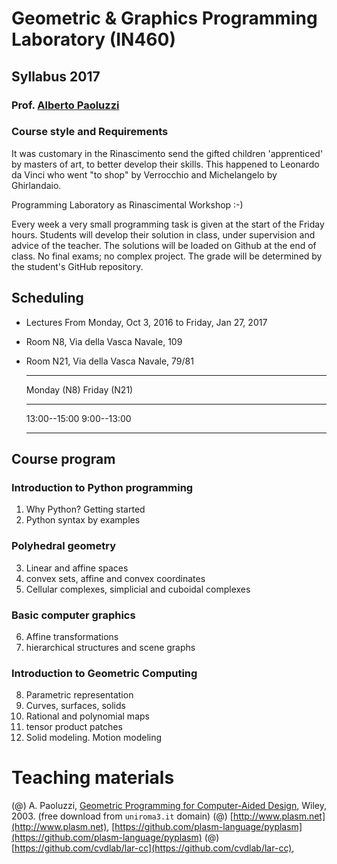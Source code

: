 # Geometric & Graphics Programming Laboratory (IN460)
## Syllabus 2017
### Prof. [Alberto Paoluzzi](http://www.dia.uniroma3.it/~paoluzzi)


### Course style and Requirements

It was customary in the Rinascimento send the gifted children 'apprenticed' by masters of art, to better develop their skills. This happened to Leonardo da Vinci who went "to shop" by Verrocchio and Michelangelo by Ghirlandaio.

Programming Laboratory as Rinascimental Workshop :-)

Every week a very small programming task is given at the start of the Friday hours.
Students will develop their solution in class, under supervision and advice of the teacher. The solutions will be loaded on Github at the end of class. No final exams;
no complex project. The grade will be determined by the student's GitHub repository.
  

## Scheduling

+ Lectures From Monday, Oct 3, 2016 to  Friday, Jan 27, 2017 
+ Room N8, Via della Vasca Navale, 109
+ Room N21, Via della Vasca Navale, 79/81

	--------------      -------------- 
	 Monday (N8)          Friday (N21)   
	--------------      --------------
	13:00--15:00          9:00--13:00   
	--------------      --------------



## Course program


### Introduction to Python programming 

1. Why Python?  Getting started
2. Python syntax by examples

### Polyhedral geometry

3. Linear and affine spaces
4. convex sets, affine and convex coordinates
5. Cellular complexes, simplicial and cuboidal complexes

### Basic computer graphics

6. Affine transformations
7. hierarchical structures and scene graphs

### Introduction to Geometric Computing

8. Parametric representation 
9. Curves, surfaces, solids
10. Rational and polynomial maps
11. tensor product patches
12. Solid modeling. Motion modeling



# Teaching materials

(@) A. Paoluzzi, [Geometric Programming for Computer-Aided Design](http://onlinelibrary.wiley.com/book/10.1002/0470013885), Wiley, 2003. (free download from `uniroma3.it` domain)
(@) [http://www.plasm.net](http://www.plasm.net), [https://github.com/plasm-language/pyplasm](https://github.com/plasm-language/pyplasm)
(@) [https://github.com/cvdlab/lar-cc](https://github.com/cvdlab/lar-cc),



